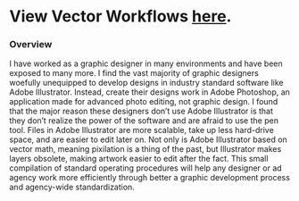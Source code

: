 # View Vector Workflows [here](https://github.com/alexanderallis/Technical_Writing/blob/main/Alexander_Allis_Vector_Workflow.pdf).

### Overview

I have worked as a graphic designer in many environments and have been exposed to many more. I find the vast majority of graphic designers woefully unequipped to develop designs in industry standard software like Adobe Illustrator. Instead, create their designs work in Adobe Photoshop, an application made for advanced photo editing, not graphic design. I found that the major reason these designers don’t use Adobe Illustrator is that they don’t realize the power of the software and are afraid to use the pen tool. Files in Adobe Illustrator are more scalable, take up less hard-drive space, and are easier to edit later on. Not only is Adobe Illustrator based on vector math, meaning pixilation is a thing of the past, but Illustrator makes layers obsolete, making artwork easier to edit after the fact. This small compilation of standard operating procedures will help any designer or ad agency work more efficiently through better a graphic development process and agency-wide standardization.
